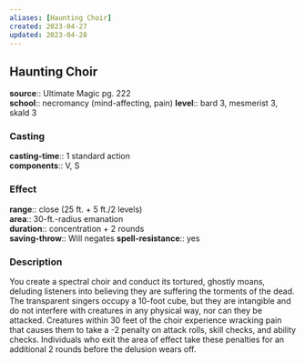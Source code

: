 ```yaml
---
aliases: [Haunting Choir]
created: 2023-04-27
updated: 2023-04-28
---
```


## Haunting Choir

**source**:: Ultimate Magic pg. 222  
**school**:: necromancy (mind-affecting, pain)
**level**:: bard 3, mesmerist 3, skald 3

### Casting

**casting-time**:: 1 standard action  
**components**:: V, S

### Effect

**range**:: close (25 ft. + 5 ft./2 levels)  
**area**:: 30-ft.-radius emanation  
**duration**:: concentration + 2 rounds  
**saving-throw**:: Will negates
**spell-resistance**:: yes

### Description

You create a spectral choir and conduct its tortured, ghostly moans, deluding listeners into believing they are suffering the torments of the dead. The transparent singers occupy a 10-foot cube, but they are intangible and do not interfere with creatures in any physical way, nor can they be attacked. Creatures within 30 feet of the choir experience wracking pain that causes them to take a -2 penalty on attack rolls, skill checks, and ability checks. Individuals who exit the area of effect take these penalties for an additional 2 rounds before the delusion wears off.
